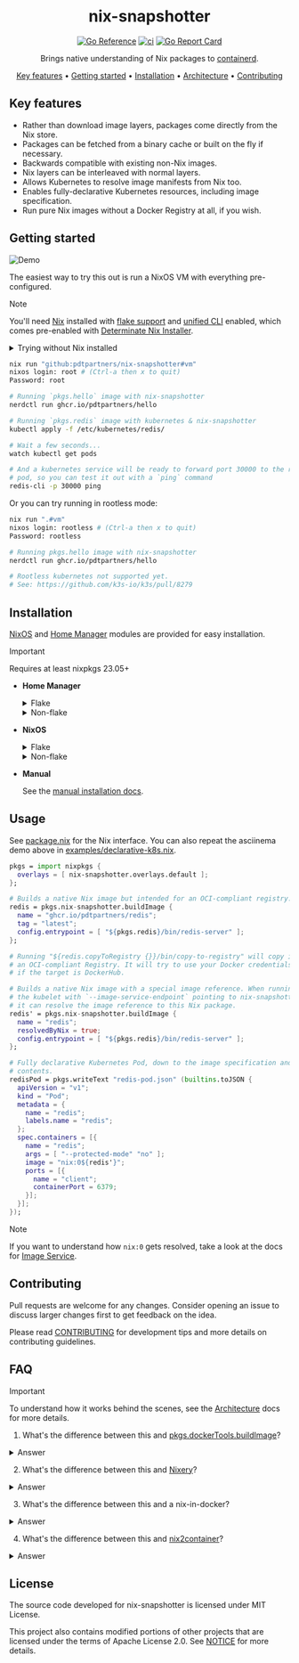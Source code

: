 <div align="center">

# nix-snapshotter

[![Go Reference][go-reference-badge]][go-reference]
[![ci][ci-badge]][ci]
[![Go Report Card][go-report-card-badge]][go-report-card]

Brings native understanding of Nix packages to [containerd](https://github.com/containerd/containerd).

[Key features](#key-features) •
[Getting started](#getting-started) •
[Installation](#installation) •
[Architecture][architecture] •
[Contributing](CONTRIBUTING.md)

</div>

## Key features

- Rather than download image layers, packages come directly from the Nix store.
- Packages can be fetched from a binary cache or built on the fly if necessary.
- Backwards compatible with existing non-Nix images.
- Nix layers can be interleaved with normal layers.
- Allows Kubernetes to resolve image manifests from Nix too.
- Enables fully-declarative Kubernetes resources, including image
  specification.
- Run pure Nix images without a Docker Registry at all, if you wish.

## Getting started

![Demo](docs/demo.gif)

The easiest way to try this out is run a NixOS VM with everything
pre-configured.

> [!NOTE]
> You'll need [Nix][nix] installed with [flake support][nix-flake] and [unified CLI][nix-command] enabled,
> which comes pre-enabled with [Determinate Nix Installer][nix-installer].
>
> <details>
> <summary>Trying without Nix installed</summary>
>
> If you have [docker][docker] or another OCI runtime installed, you can run
> `docker run --rm -it nixpkgs/nix-flakes`:
>
> ```sh
> nix run github:pdtpartners/nix-snapshotter#vm
> ```
> </details>

```sh
nix run "github:pdtpartners/nix-snapshotter#vm"
nixos login: root # (Ctrl-a then x to quit)
Password: root

# Running `pkgs.hello` image with nix-snapshotter
nerdctl run ghcr.io/pdtpartners/hello

# Running `pkgs.redis` image with kubernetes & nix-snapshotter
kubectl apply -f /etc/kubernetes/redis/

# Wait a few seconds... 
watch kubectl get pods

# And a kubernetes service will be ready to forward port 30000 to the redis
# pod, so you can test it out with a `ping` command
redis-cli -p 30000 ping
```

Or you can try running in rootless mode:

```sh
nix run ".#vm"
nixos login: rootless # (Ctrl-a then x to quit)
Password: rootless

# Running pkgs.hello image with nix-snapshotter
nerdctl run ghcr.io/pdtpartners/hello

# Rootless kubernetes not supported yet.
# See: https://github.com/k3s-io/k3s/pull/8279
```

## Installation

[NixOS][nixos] and [Home Manager][home-manager] modules are provided for
easy installation.

> [!IMPORTANT]
> Requires at least nixpkgs 23.05+

- **Home Manager**

  <details>
  <summary>Flake</summary>

  ```nix
  {
    inputs = {
      nixpkgs.url = "github:NixOS/nixpkgs/nixos-unstable";
      home-manager = {
        url = "github:nix-community/home-manager";
        inputs.nixpkgs.follows = "nixpkgs";
      };
      nix-snapshotter = {
        url = "github:pdtpartners/nix-snapshotter";
        inputs.nixpkgs.follows = "nixpkgs";
      };
    };

    outputs = { nixpkgs, home-manager, nix-snapshotter, ... }: {
      homeConfigurations.myuser = home-manager.lib.homeManagerConfiguration {
        pkgs = import nixpkgs { system = "x86_64-linux"; };
        modules = [
          {
            home = {
              username = "myuser";
              homeDirectory = "/home/myuser";
              stateVersion = "23.11";
            };

            programs.home-manager.enable = true;

            # Let home-manager automatically start systemd user services.
            # Will eventually become the new default.
            systemd.user.startServices = "sd-switch";
          }
          ({ pkgs, ... }: {
            # (1) Import home-manager module.
            imports = [ nix-snapshotter.homeModules.nix-snapshotter-rootless ];

            # (2) Add overlay.
            nixpkgs.overlays = [ nix-snapshotter.overlays.default ];

            # (3) Enable service.
            services.nix-snapshotter.rootless = {
              enable = true;
              setContainerdSnapshotter = true;
            };

            # (4) Add a containerd CLI like nerdctl.
            home.packages = [ pkgs.nerdctl ];
          })
        ];
      };
    };
  }
  ```
  </details>

  <details>
  <summary>Non-flake</summary>

  ```nix
  { pkgs, ... }:
  let
    nix-snapshotter = import (
      builtins.fetchTarball "https://github.com/pdtpartners/nix-snapshotter/archive/main.tar.gz"
    );

  in {
    imports = [
      ./hardware-configuration.nix
      # (1) Import home-manager module.
      nix-snapshotter.nixosModules.default
    ];

    # (2) Add overlay.
    nixpkgs.overlays = [ nix-snapshotter.overlays.default ];

    # (3) Enable service.
    services.nix-snapshotter = {
      enable = true;
      setContainerdSnapshotter = true;
    };

    # (4) Add a containerd CLI like nerdctl.
    environment.systemPackages = [ pkgs.nerdctl ];
  }
  ```
  </details>

- **NixOS**

  <details>
  <summary>Flake</summary>

  ```nix
  {
    inputs = {
      nixpkgs.url = "github:NixOS/nixpkgs/nixos-unstable";
      nix-snapshotter = {
        url = "github:pdtpartners/nix-snapshotter";
        inputs.nixpkgs.follows = "nixpkgs";
      };
    };

    outputs = { nixpkgs, nix-snapshotter, ... }: {
      nixosConfigurations.myhost = nixpkgs.lib.nixosSystem {
        system = "x86_64-linux";
        modules = [
          ./hardware-configuration.nix
          ({ pkgs, ... }: {
            # (1) Import nixos module.
            imports = [ nix-snapshotter.nixosModules.default ];

            # (2) Add overlay.
            nixpkgs.overlays = [ nix-snapshotter.overlays.default ];

            # (3) Enable service.
            services.nix-snapshotter = {
              enable = true;
              setContainerdSnapshotter = true;
            };

            # (4) Add a containerd CLI like nerdctl.
            environment.systemPackages = [ pkgs.nerdctl ];
          })
        ];
      };
    };
  }
  ```
  </details>

  <details>
  <summary>Non-flake</summary>

  ```nix
  { pkgs, ... }:
  let
    nix-snapshotter = import (
      builtins.fetchTarball "https://github.com/pdtpartners/nix-snapshotter/archive/main.tar.gz"
    );

  in {
    imports = [
      ./hardware-configuration.nix
      # (1) Import home-manager module.
      nix-snapshotter.nixosModules.default
    ];

    # (2) Add overlay.
    nixpkgs.overlays = [ nix-snapshotter.overlays.default ];

    # (3) Enable service.
    services.nix-snapshotter = {
      enable = true;
      setContainerdSnapshotter = true;
    };

    # (4) Add a containerd CLI like nerdctl.
    environment.systemPackages = [ pkgs.nerdctl ];
  }
  ```
  </details>

- **Manual**

  See the [manual installation docs][manual-install].

## Usage

See [package.nix](package.nix) for the Nix interface. You can also repeat the
asciinema demo above in
[examples/declarative-k8s.nix](examples/declarative-k8s.nix).

```nix
pkgs = import nixpkgs {
  overlays = [ nix-snapshotter.overlays.default ];
};

# Builds a native Nix image but intended for an OCI-compliant registry.
redis = pkgs.nix-snapshotter.buildImage {
  name = "ghcr.io/pdtpartners/redis";
  tag = "latest";
  config.entrypoint = [ "${pkgs.redis}/bin/redis-server" ];
};

# Running "${redis.copyToRegistry {}}/bin/copy-to-registry" will copy it to
# an OCI-compliant Registry. It will try to use your Docker credentials to push
# if the target is DockerHub.

# Builds a native Nix image with a special image reference. When running
# the kubelet with `--image-service-endpoint` pointing to nix-snapshotter, then
# it can resolve the image reference to this Nix package.
redis' = pkgs.nix-snapshotter.buildImage {
  name = "redis";
  resolvedByNix = true;
  config.entrypoint = [ "${pkgs.redis}/bin/redis-server" ];
};

# Fully declarative Kubernetes Pod, down to the image specification and its
# contents.
redisPod = pkgs.writeText "redis-pod.json" (builtins.toJSON {
  apiVersion = "v1";
  kind = "Pod";
  metadata = {
    name = "redis";
    labels.name = "redis";
  };
  spec.containers = [{
    name = "redis";
    args = [ "--protected-mode" "no" ];
    image = "nix:0${redis'}";
    ports = [{
      name = "client";
      containerPort = 6379;
    }];
  }];
});
```

> [!NOTE]
> If you want to understand how `nix:0` gets resolved, take a look at the docs
> for [Image Service][image-service].

## Contributing

Pull requests are welcome for any changes. Consider opening an issue to discuss
larger changes first to get feedback on the idea.

Please read [CONTRIBUTING](CONTRIBUTING.md) for development tips and
more details on contributing guidelines.

## FAQ

> [!IMPORTANT]
> To understand how it works behind the scenes, see the
> [Architecture][architecture] docs for more details.

1. What's the difference between this and [pkgs.dockerTools.buildImage][dockerTools]?

<details>
<summary>Answer</summary>

The upstream `buildImage` streams Nix packages into tarballs, compresses them
and pushes them to an OCI registry. Since there is a limit to number of layers
in an image, a heuristic is used to put popular packages together. There is
large amount of duplication between your Nix binary cache and the Docker
Registry tarballs, and even between images that share packages as the layers may
duplicate common packages due to the heuristic-based layering strategy.

With `pkgs.nix-snapshotter.buildImage`, containerd natively understand Nix
packages, so everything is pulled at package granularity without the layer
limit. This means all the container content is either already in your host nix
store or fetched from your Nix binary cache.
</details>

2. What's the difference between this and [Nixery][nixery]?

<details>
<summary>Answer</summary>

Nixery exposes an API (in the form of an OCI registry) to dynamically build
Nix-based images, but still uses the same layering strategy as upstream's
`pkgs.dockerTools.buildImage` (see above). So Nixery suffers from the same
inefficiency in duplication. However, Nixery can totally start building
nix-snapshotter images so we can have a Docker Registry that can dynamically
build native Nix images.

</details>

3. What's the difference between this and a nix-in-docker?

<details>
<summary>Answer</summary>

If you run nix inside a container (e.g. `nixos/nix` or `nixpkgs/nix-flake`)
then you are indeed fetching packages using the Nix store. However, each
container will have its own Nix store instead of de-duplicating at the host
level.

nix-snapshotter is intended to live on the host system (sibling to containerd
and/or kubelet) so that multiple containers running different images can share
the underlying packages from the same Nix store.

</details>

4. What's the difference between this and [nix2container][nix2container]?

<details>
<summary>Answer</summary>

nix2container improves upon `pkgs.dockerTools.buildImage` in a few ways. First
it does something similar to `pkgs.dockerTools.streamLayeredImage` where it
avoids writing Nix layer tarballs to Nix store and builds them JIT when
exporting, like with it's passthru attribute `copyToRegistry`. This avoids
writing Nix layer tarballs into the Nix store unnecessarily.

Secondly, it separates out image metadata and layer metadata. This means that
when updating the image config, layers don't need to be rebuilt. Thirdly, each
layer metadata is in its own Nix package, so only updated layers need to be
rebuilt.

Lastly, the layer metadata is a JSON that contains the Nix store paths along
with the digest which is computed from the layer tarball which is thrown away.
This lets the tool `skopeo` to only copy non-existing layers, which then builds
the requested layer tarballs again JIT.

nix2container is a great improvement, but still suffers same problems pointed
out in the `pkgs.dockerTools.buildImage` section. It duplicates data between
Nix binary cache and Docker Registry, and it duplicates packages between layers
due to using a similar heuristic-based strategy.

`pkgs.nix-snapshotter.buildImage` has all the same improvements, except that
we do write the final image back to the Nix store since it's tiny and allows us
to resolve image manifests via a Nix package.

</details>

## License

The source code developed for nix-snapshotter is licensed under MIT License.

This project also contains modified portions of other projects that are
licensed under the terms of Apache License 2.0. See [NOTICE](NOTICE) for more
details.

[architecture]: docs/architecture.md
[ci-badge]: https://github.com/pdtpartners/nix-snapshotter/actions/workflows/ci.yml/badge.svg
[ci]: https://github.com/pdtpartners/nix-snapshotter/actions?query=workflow%3ACI
[docker]: https://www.docker.com/
[dockerTools]: https://nixos.org/manual/nixpkgs/stable/#ssec-pkgs-dockerTools-buildImage
[go-reference-badge]: https://pkg.go.dev/badge/github.com/pdtpartners/nix-snapshotter.svg
[go-reference]: https://pkg.go.dev/github.com/pdtpartners/nix-snapshotter
[go-report-card-badge]: https://goreportcard.com/badge/github.com/pdtpartners/nix-snapshotter
[go-report-card]: https://goreportcard.com/report/github.com/pdtpartners/nix-snapshotter
[home-manager]: https://github.com/nix-community/home-manager
[image-service]: docs/architecture.md#image-service
[manual-install]: docs/manual-install.md
[nix2container]: https://github.com/nlewo/nix2container
[nix-command]: https://zero-to-nix.com/concepts/nix#unified-cli
[nixery]: https://nixery.dev/
[nix-flake]: https://zero-to-nix.com/concepts/flakes
[nix]: https://nixos.org/
[nix-installer]: https://zero-to-nix.com/start/install
[nixos]: https://zero-to-nix.com/concepts/nixos
